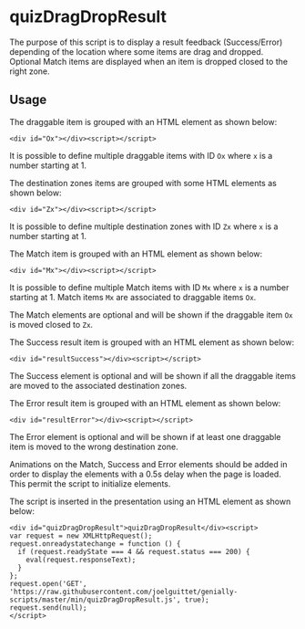 # quizDragDropResult

The purpose of this script is to display a result feedback (Success/Error) depending of the location where some items are drag and dropped. Optional Match items are displayed when an item is dropped closed to the right zone.

## Usage

The draggable item is grouped with an HTML element as shown below:

```
<div id="Ox"></div><script></script>
```

It is possible to define multiple draggable items with ID `Ox` where `x` is a number starting at 1.

The destination zones items are grouped with some HTML elements as shown below:

```
<div id="Zx"></div><script></script>
```

It is possible to define multiple destination zones with ID `Zx` where `x` is a number starting at 1.

The Match item is grouped with an HTML element as shown below:

```
<div id="Mx"></div><script></script>
```

It is possible to define multiple Match items with ID `Mx` where `x` is a number starting at 1. Match items `Mx` are associated to draggable items `Ox`.

The Match elements are optional and will be shown if the draggable item `Ox` is moved closed to `Zx`.

The Success result item is grouped with an HTML element as shown below:

```
<div id="resultSuccess"></div><script></script>
```

The Success element is optional and will be shown if all the draggable items are moved to the associated destination zones.

The Error result item is grouped with an HTML element as shown below:

```
<div id="resultError"></div><script></script>
```

The Error element is optional and will be shown if at least one draggable item is moved to the wrong destination zone.

Animations on the Match, Success and Error elements should be added in order to display the elements with a 0.5s delay when the page is loaded. This permit the script to initialize elements.

The script is inserted in the presentation using an HTML element as shown below:

```
<div id="quizDragDropResult">quizDragDropResult</div><script>
var request = new XMLHttpRequest();
request.onreadystatechange = function () {
  if (request.readyState === 4 && request.status === 200) {
    eval(request.responseText);
  }
};
request.open('GET', 'https://raw.githubusercontent.com/joelguittet/genially-scripts/master/min/quizDragDropResult.js', true);
request.send(null);
</script>
```
